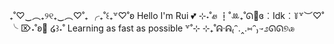 ₊˚♡‿︵₊୨୧₊‿︵♡˚₊
╭₊˚꒰₊꒷♡˚ʚ Hello I'm Rui 💕 ⊹˖˚ꮺ
┇˚ꔛ₊˚ᘏ🌸ɞ︰Idk︰꒦꒷︶♡˚
╰ ⌦˖˚ʚ🍓 ໒꒱˖˚ Learning as fast as possible ꒷˚⊹
⊹₊˚ᕱ‧ᕱ₍ᐢ.‸.⑅ᐢ₎↝೨ᘏᘏ୭ꮚ

<!---
LadyRui/LadyRui is a ✨ special ✨ repository because its `README.md` (this file) appears on your GitHub profile.
You can click the Preview link to take a look at your changes.
--->
